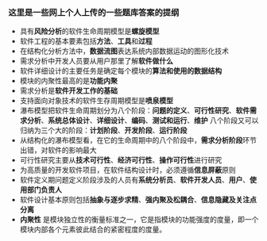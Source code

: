 ### 这里是一些网上个人上传的一些题库答案的提纲

- 具有**风险分析**的软件生命周期模型是**螺旋模型**
- 软件工程的基本要素包括**方法**、**工具**和**过程**
- 在结构化分析方法中，**数据流图**表达系统内部数据运动的图形化技术
- 需求分析中开发人员要从用户那里了解**软件做什么**
- 软件详细设计的主要任务是确定每个模块的**算法和使用的数据结构**
- 模块的内聚性最高的是**功能内聚**
- 需求分析是**软件开发工作的基础**
- 支持面向对象技术的软件生存周期模型是**喷泉模型**
- 瀑布模型把软件生命周期划分为八个阶段：**问题的定义**、**可行性研究**、**软件需求分析**、**系统总体设计**、**详细设计**、**编码**、**测试和运行**、**维护** 八个阶段又可以归纳为三个大的阶段：**计划阶段**、**开发阶段**、**运行阶段**
- 从结构化的瀑布模型看，在它的生命周期中的八个阶段中，**需求分析阶段**环节出错，对软件的影响最大
- 可行性研究主要从**技术可行性**、**经济可行性**、**操作可行性**进行研究
- 为高质量的开发软件项目，在软件结构设计时，必须遵循**信息屏蔽**原则
- 软件定义期问题定义阶段涉及的人员有**系统分析员**、**软件开发人员**、**用户**、**使用部门负责人**
- 软件设计基本原则包括**抽象与逐步求精**、**强内聚及松耦合**、**信息隐藏及关注点分离**
- **内聚性** 是模块独立性的衡量标准之一，它是指模块的功能强度的度量，即一个模块内部各个元素彼此结合的紧密程度的度量。

​	